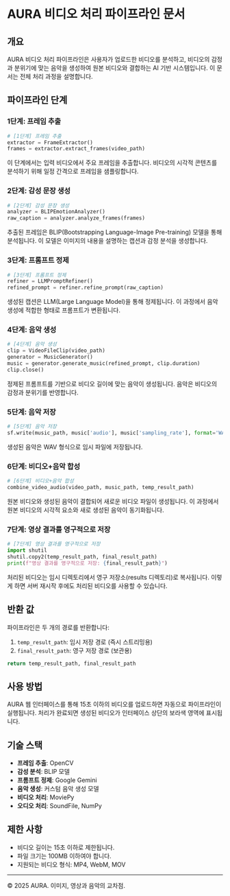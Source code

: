 # AURA 비디오 처리 파이프라인 문서

## 개요

AURA 비디오 처리 파이프라인은 사용자가 업로드한 비디오를 분석하고, 비디오의 감정과 분위기에 맞는 음악을 생성하여 원본 비디오와 결합하는 AI 기반 시스템입니다. 이 문서는 전체 처리 과정을 설명합니다.

## 파이프라인 단계

### 1단계: 프레임 추출

```python
# [1단계] 프레임 추출
extractor = FrameExtractor()
frames = extractor.extract_frames(video_path)
```

이 단계에서는 입력 비디오에서 주요 프레임을 추출합니다. 비디오의 시각적 콘텐츠를 분석하기 위해 일정 간격으로 프레임을 샘플링합니다.

### 2단계: 감성 문장 생성

```python
# [2단계] 감성 문장 생성
analyzer = BLIPEmotionAnalyzer()
raw_caption = analyzer.analyze_frames(frames)
```

추출된 프레임은 BLIP(Bootstrapping Language-Image Pre-training) 모델을 통해 분석됩니다. 이 모델은 이미지의 내용을 설명하는 캡션과 감정 분석을 생성합니다.

### 3단계: 프롬프트 정제

```python
# [3단계] 프롬프트 정제
refiner = LLMPromptRefiner()
refined_prompt = refiner.refine_prompt(raw_caption)
```

생성된 캡션은 LLM(Large Language Model)을 통해 정제됩니다. 이 과정에서 음악 생성에 적합한 형태로 프롬프트가 변환됩니다.

### 4단계: 음악 생성

```python
# [4단계] 음악 생성
clip = VideoFileClip(video_path)
generator = MusicGenerator()
music = generator.generate_music(refined_prompt, clip.duration)
clip.close()
```

정제된 프롬프트를 기반으로 비디오 길이에 맞는 음악이 생성됩니다. 음악은 비디오의 감정과 분위기를 반영합니다.

### 5단계: 음악 저장

```python
# [5단계] 음악 저장
sf.write(music_path, music['audio'], music['sampling_rate'], format='WAV', subtype='FLOAT')
```

생성된 음악은 WAV 형식으로 임시 파일에 저장됩니다.

### 6단계: 비디오+음악 합성

```python
# [6단계] 비디오+음악 합성
combine_video_audio(video_path, music_path, temp_result_path)
```

원본 비디오와 생성된 음악이 결합되어 새로운 비디오 파일이 생성됩니다. 이 과정에서 원본 비디오의 시각적 요소와 새로 생성된 음악이 동기화됩니다.

### 7단계: 영상 결과를 영구적으로 저장

```python
# [7단계] 영상 결과를 영구적으로 저장
import shutil
shutil.copy2(temp_result_path, final_result_path)
print(f"영상 결과를 영구적으로 저장: {final_result_path}")
```

처리된 비디오는 임시 디렉토리에서 영구 저장소(results 디렉토리)로 복사됩니다. 이렇게 하면 서버 재시작 후에도 처리된 비디오를 사용할 수 있습니다.

## 반환 값

파이프라인은 두 개의 경로를 반환합니다:
1. `temp_result_path`: 임시 저장 경로 (즉시 스트리밍용)
2. `final_result_path`: 영구 저장 경로 (보관용)

```python
return temp_result_path, final_result_path
```

## 사용 방법

AURA 웹 인터페이스를 통해 15초 이하의 비디오를 업로드하면 자동으로 파이프라인이 실행됩니다. 처리가 완료되면 생성된 비디오가 인터페이스 상단의 보라색 영역에 표시됩니다.

## 기술 스택

- **프레임 추출**: OpenCV
- **감성 분석**: BLIP 모델
- **프롬프트 정제**: Google Gemini
- **음악 생성**: 커스텀 음악 생성 모델
- **비디오 처리**: MoviePy
- **오디오 처리**: SoundFile, NumPy

## 제한 사항

- 비디오 길이는 15초 이하로 제한됩니다.
- 파일 크기는 100MB 이하여야 합니다.
- 지원되는 비디오 형식: MP4, WebM, MOV

---

© 2025 AURA. 이미지, 영상과 음악의 교차점.
